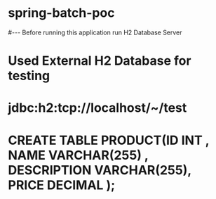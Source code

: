 # spring-batch-poc
#--- Before running this application run H2 Database Server 


# Used External H2 Database for testing
# jdbc:h2:tcp://localhost/~/test
# CREATE TABLE PRODUCT(ID INT ,   NAME VARCHAR(255) , DESCRIPTION VARCHAR(255), PRICE DECIMAL  );